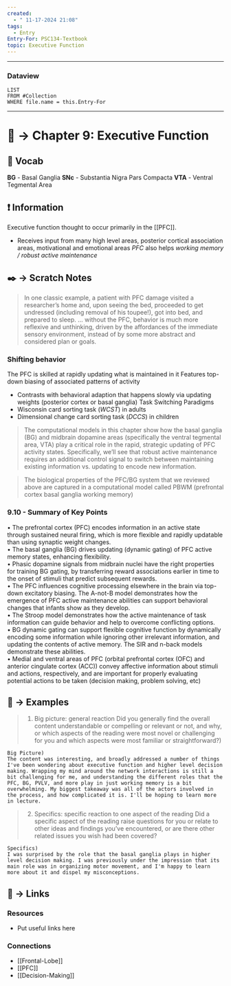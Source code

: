 ```yaml
---
created:
  - " 11-17-2024 21:08"
tags:
  - Entry
Entry-For: PSC134-Textbook
topic: Executive Function
---
```


---
### Dataview
```dataview
LIST
FROM #Collection
WHERE file.name = this.Entry-For
```
---

# 📗 -> Chapter 9: Executive Function
## 🎤 Vocab
**BG** - Basal Ganglia
**SNc** - Substantia Nigra Pars Compacta
**VTA** - Ventral Tegmental Area


## ❗ Information
Executive function thought to occur primarily in the [[PFC]].
- Receives input from many high level areas, posterior cortical association areas, motivational and emotional areas
*PFC* also helps *working memory / robust active maintenance*



## ✒️ -> Scratch Notes
> In one classic example, a patient with PFC damage visited a researcher’s home and, upon seeing the bed, proceeded to get undressed (including removal of his toupee!), got into bed, and prepared to sleep.
> ...
> without the PFC, behavior is much more reflexive and unthinking, driven by the affordances of the immediate sensory environment, instead of by some more abstract and considered plan or goals.

### Shifting behavior 
The PFC is skilled at rapidly updating what is maintained in it
Features top-down biasing of associated patterns of activity
- Contrasts with behavioral adaption that happens slowly via updating weights (posterior cortex or basal ganglia)
Task Switching Paradigms
- Wisconsin card sorting task (*WCST*) in adults
- Dimensional change card sorting task (*DCCS*) in children
> The computational models in this chapter show how the basal ganglia (BG) and midbrain dopamine
areas (specifically the ventral tegmental area, VTA) play a critical role in the rapid, strategic updating
of PFC activity states. Specifically, we’ll see that robust active maintenance requires an additional control
signal to switch between maintaining existing information vs. updating to encode new information.


> The biological properties of the PFC/BG system that we reviewed above are captured in a computational
model called PBWM (prefrontal cortex basal ganglia working memory)


### 9.10 - Summary of Key Points
• The prefrontal cortex (PFC) encodes information in an active state through sustained neural firing, which is more flexible and rapidly updatable than using synaptic weight changes.  
• The basal ganglia (BG) drives updating (dynamic gating) of PFC active memory states, enhancing flexibility.  
• Phasic dopamine signals from midbrain nuclei have the right properties for training BG gating, by transferring reward associations earlier in time to the onset of stimuli that predict subsequent rewards.  
• The PFC influences cognitive processing elsewhere in the brain via top-down excitatory biasing. The A-not-B model demonstrates how the emergence of PFC active maintenance abilities can support behavioral changes that infants show as they develop.  
• The Stroop model demonstrates how the active maintenance of task information can guide behavior and help to overcome conflicting options.  
• BG dynamic gating can support flexible cognitive function by dynamically encoding some information while ignoring other irrelevant information, and updating the contents of active memory. The SIR and n-back models demonstrate these abilities.  
• Medial and ventral areas of PFC (orbital prefrontal cortex (OFC) and anterior cingulate cortex (ACC)) convey affective information about stimuli and actions, respectively, and are important for properly evaluating potential actions to be taken (decision making, problem solving, etc)  


## 🧪 -> Examples
> 1) Big picture: general reaction
> Did you generally find the overall content understandable or compelling or relevant or not, and why, or which aspects of the reading were most novel or challenging for you and which aspects were most familiar or straightforward?)  
```
Big Picture)  
The content was interesting, and broadly addressed a number of things I've been wondering about executive function and higher level decision making. Wrapping my mind around the network interactions is still a bit challenging for me, and understanding the different roles that the PFC, BG, PVLV, and more play in just working memory is a bit overwhelming. My biggest takeaway was all of the actors involved in the process, and how complicated it is. I'll be hoping to learn more in lecture.  
```

> 2) Specifics: specific reaction to one aspect of the reading
> Did a specific aspect of the reading raise questions for you or relate to other ideas and findings you’ve encountered, or are there other related issues you wish had been covered?
```
Specifics)   
I was surprised by the role that the basal ganglia plays in higher level decision making. I was previously under the impression that its main role was in organizing motor movement, and I'm happy to learn more about it and dispel my misconceptions.
```


## 🔗 -> Links
### Resources
- Put useful links here


### Connections
- [[Frontal-Lobe]]
- [[PFC]]
- [[Decision-Making]]

